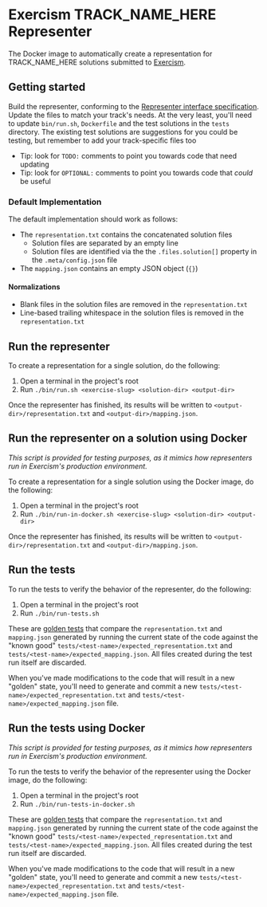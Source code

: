 # Exercism TRACK_NAME_HERE Representer

The Docker image to automatically create a representation for TRACK_NAME_HERE solutions submitted to [Exercism].

## Getting started

Build the representer, conforming to the [Representer interface specification](https://github.com/exercism/docs/blob/main/building/tooling/representers/interface.md).
Update the files to match your track's needs. At the very least, you'll need to update `bin/run.sh`, `Dockerfile` and the test solutions in the `tests` directory.
The existing test solutions are suggestions for you could be testing, but remember to add your track-specific files too

- Tip: look for `TODO:` comments to point you towards code that need updating
- Tip: look for `OPTIONAL:` comments to point you towards code that _could_ be useful

### Default Implementation

The default implementation should work as follows:

- The `representation.txt` contains the concatenated solution files
  - Solution files are separated by an empty line
  - Solution files are identified via the the `.files.solution[]` property in the `.meta/config.json` file
- The `mapping.json` contains an empty JSON object (`{}`)

#### Normalizations

- Blank files in the solution files are removed in the `representation.txt`
- Line-based trailing whitespace in the solution files is removed in the `representation.txt`

## Run the representer

To create a representation for a single solution, do the following:

1. Open a terminal in the project's root
2. Run `./bin/run.sh <exercise-slug> <solution-dir> <output-dir>`

Once the representer has finished, its results will be written to `<output-dir>/representation.txt` and `<output-dir>/mapping.json`.

## Run the representer on a solution using Docker

_This script is provided for testing purposes, as it mimics how representers run in Exercism's production environment._

To create a representation for a single solution using the Docker image, do the following:

1. Open a terminal in the project's root
2. Run `./bin/run-in-docker.sh <exercise-slug> <solution-dir> <output-dir>`

Once the representer has finished, its results will be written to `<output-dir>/representation.txt` and `<output-dir>/mapping.json`.

## Run the tests

To run the tests to verify the behavior of the representer, do the following:

1. Open a terminal in the project's root
2. Run `./bin/run-tests.sh`

These are [golden tests][golden] that compare the `representation.txt` and `mapping.json` generated by running the current state of the code against the "known good" `tests/<test-name>/expected_representation.txt` and `tests/<test-name>/expected_mapping.json`. All files created during the test run itself are discarded.

When you've made modifications to the code that will result in a new "golden" state, you'll need to generate and commit a new `tests/<test-name>/expected_representation.txt` and `tests/<test-name>/expected_mapping.json` file.

## Run the tests using Docker

_This script is provided for testing purposes, as it mimics how representers run in Exercism's production environment._

To run the tests to verify the behavior of the representer using the Docker image, do the following:

1. Open a terminal in the project's root
2. Run `./bin/run-tests-in-docker.sh`

These are [golden tests][golden] that compare the `representation.txt` and `mapping.json` generated by running the current state of the code against the "known good" `tests/<test-name>/expected_representation.txt` and `tests/<test-name>/expected_mapping.json`. All files created during the test run itself are discarded.

When you've made modifications to the code that will result in a new "golden" state, you'll need to generate and commit a new `tests/<test-name>/expected_representation.txt` and `tests/<test-name>/expected_mapping.json` file.

[representers]: https://github.com/exercism/docs/tree/main/building/tooling/representers
[golden]: https://ro-che.info/articles/2017-12-04-golden-tests
[exercism]: https://exercism.io
